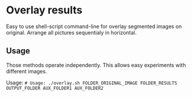 # Overlay results

Easy to use shell-script command-line for overlay segmented images on original. Arrange all pictures sequentialy in horizontal.

## Usage
Those methods operate independently. This allows easy experiments with different images.

Usage: `# Usage: ./overlay.sh FOLDER_ORIGINAL_IMAGE FOLDER_RESULTS OUTPUT_FOLDER AUX_FOLDER1 AUX_FOLDER2`